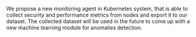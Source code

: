 We propose a new monitoring agent in Kubernetes system, that is able to collect security and performance metrics from nodes and export it to our dataset. The collected dataset will be used in the future to come up with a new machine learning module for anomalies detection.

